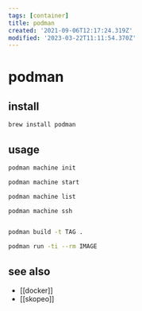 ```yaml
---
tags: [container]
title: podman
created: '2021-09-06T12:17:24.319Z'
modified: '2023-03-22T11:11:54.370Z'
---
```


# podman

## install

```sh
brew install podman
```

## usage

```sh
podman machine init

podman machine start

podman machine list

podman machine ssh


podman build -t TAG .

podman run -ti --rm IMAGE
```

## see also

- [[docker]]
- [[skopeo]]
